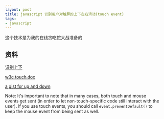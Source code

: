 ```yaml
---
layout: post
title: javascript 识别用户对触屏的上下左右滑动(touch event)
tags: 
- javascript
---
```


这个技术是为我的在线贪吃蛇大战准备的

## 资料

[识别上下](http://stackoverflow.com/questions/13278087/determine-vertical-direction-of-a-touchmove)

[w3c touch doc](http://www.w3.org/TR/touch-events/#widl-TouchEvent-changedTouches)

[a gist for up and down](https://gist.github.com/localpcguy/1373518)

Note: It's important to note that in many cases, both touch and mouse events get sent 
(in order to let non-touch-specific code still interact with the user).
If you use touch events, you should call `event.preventDefault()` to keep the mouse event from being sent as well.
